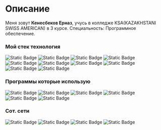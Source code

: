 # Описание
Меня зовут **Кенесбеков Ерназ**, учусь в колледже KSA(KAZAKHSTANI SWISS AMERICAN) в 3 курсе. Специальность: Программное обеспечение.

### Мой стек технология
![Static Badge](https://img.shields.io/badge/HTML-red?style=for-the-badge&logo=HTML5&logoColor=red&labelColor=black) ![Static Badge](https://img.shields.io/badge/CSS-blue?style=for-the-badge&logo=css3&logoColor=blue&labelColor=black) ![Static Badge](https://img.shields.io/badge/JavaScript-yellow?style=for-the-badge&logo=javascript&logoColor=yellow&labelColor=black) ![Static Badge](https://img.shields.io/badge/python-%233776AB?style=for-the-badge&logo=python&logoColor=%233776AB&labelColor=black) ![Static Badge](https://img.shields.io/badge/php-%23777BB4?style=for-the-badge&logo=php&logoColor=%23777BB4&labelColor=black) ![Static Badge](https://img.shields.io/badge/arch_linux-%231793D1?style=for-the-badge&logo=arch%20linux&logoColor=%231793D1&labelColor=black) ![Static Badge](https://img.shields.io/badge/sqlite-%23003B57?style=for-the-badge&logo=sqlite&logoColor=%23003B57&labelColor=black) ![Static Badge](https://img.shields.io/badge/git-%23F05032?style=for-the-badge&logo=git&logoColor=%23F05032&labelColor=black) ![Static Badge](https://img.shields.io/badge/arduino-%2300878F?style=for-the-badge&logo=arduino&logoColor=%2300878F&labelColor=white) ![Static Badge](https://img.shields.io/badge/raspberrypi-%23A22846?style=for-the-badge&logo=raspberrypi&logoColor=%23A22846&labelColor=black) 

### Программы которые использую
![Static Badge](https://img.shields.io/badge/obsidian-%237C3AED?style=for-the-badge&logo=obsidian&logoColor=%237C3AED&labelColor=black) ![Static Badge](https://img.shields.io/badge/davinciresolve-%23233A51?style=for-the-badge&logo=davinciresolve&logoColor=%23233A51&labelColor=black) ![Static Badge](https://img.shields.io/badge/figma-%23F24E1E?style=for-the-badge&logo=figma&logoColor=%23F24E1E&labelColor=black) ![Static Badge](https://img.shields.io/badge/notion-%23000000?style=for-the-badge&logo=notion&logoColor=%23000000&labelColor=white) ![Static Badge](https://img.shields.io/badge/spotify-%231DB954?style=for-the-badge&logo=spotify&logoColor=%231DB954&labelColor=black) ![Static Badge](https://img.shields.io/badge/obsstudio-%23302E31?style=for-the-badge&logo=obsstudio&logoColor=%23302E31&labelColor=black)

### Сот. сети
![Static Badge](https://img.shields.io/badge/telegram-%2326A5E4?style=for-the-badge&logo=telegram&logoColor=%2326A5E4&labelColor=white&link=https%3A%2F%2Ft.me%2Fyerza_k) ![Static Badge](https://img.shields.io/badge/steam-%23000000?style=for-the-badge&logo=steam&logoColor=%23000000&labelColor=white&link=https%3A%2F%2Fsteamcommunity.com%2Fid%2Fyerza_%2F) ![Static Badge](https://img.shields.io/badge/instagram-%23E4405F?style=for-the-badge&logo=instagram&logoColor=%23E4405F&labelColor=white&link=https%3A%2F%2Fwww.instagram.com%2Fyerza__k) ![Static Badge](https://img.shields.io/badge/github-%23181717?style=for-the-badge&logo=github&logoColor=%23181717&labelColor=white&link=https%3A%2F%2Fgithub.com%2Fyerza06)
